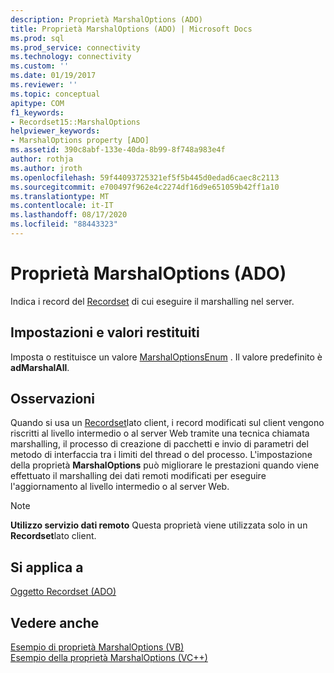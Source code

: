 ```yaml
---
description: Proprietà MarshalOptions (ADO)
title: Proprietà MarshalOptions (ADO) | Microsoft Docs
ms.prod: sql
ms.prod_service: connectivity
ms.technology: connectivity
ms.custom: ''
ms.date: 01/19/2017
ms.reviewer: ''
ms.topic: conceptual
apitype: COM
f1_keywords:
- Recordset15::MarshalOptions
helpviewer_keywords:
- MarshalOptions property [ADO]
ms.assetid: 390c8abf-133e-40da-8b99-8f748a983e4f
author: rothja
ms.author: jroth
ms.openlocfilehash: 59f44093725321ef5f5b445d0edad6caec8c2113
ms.sourcegitcommit: e700497f962e4c2274df16d9e651059b42ff1a10
ms.translationtype: MT
ms.contentlocale: it-IT
ms.lasthandoff: 08/17/2020
ms.locfileid: "88443323"
---
```

# <a name="marshaloptions-property-ado"></a>Proprietà MarshalOptions (ADO)
Indica i record del [Recordset](../../../ado/reference/ado-api/recordset-object-ado.md) di cui eseguire il marshalling nel server.  
  
## <a name="settings-and-return-values"></a>Impostazioni e valori restituiti  
 Imposta o restituisce un valore [MarshalOptionsEnum](../../../ado/reference/ado-api/marshaloptionsenum.md) . Il valore predefinito è **adMarshalAll**.  
  
## <a name="remarks"></a>Osservazioni  
 Quando si usa un [Recordset](../../../ado/reference/ado-api/recordset-object-ado.md)lato client, i record modificati sul client vengono riscritti al livello intermedio o al server Web tramite una tecnica chiamata marshalling, il processo di creazione di pacchetti e invio di parametri del metodo di interfaccia tra i limiti del thread o del processo. L'impostazione della proprietà **MarshalOptions** può migliorare le prestazioni quando viene effettuato il marshalling dei dati remoti modificati per eseguire l'aggiornamento al livello intermedio o al server Web.  
  
> [!NOTE]
>  **Utilizzo servizio dati remoto** Questa proprietà viene utilizzata solo in un **Recordset**lato client.  
  
## <a name="applies-to"></a>Si applica a  
 [Oggetto Recordset (ADO)](../../../ado/reference/ado-api/recordset-object-ado.md)  
  
## <a name="see-also"></a>Vedere anche  
 [Esempio di proprietà MarshalOptions (VB)](../../../ado/reference/ado-api/marshaloptions-property-example-vb.md)   
 [Esempio della proprietà MarshalOptions (VC++)](../../../ado/reference/ado-api/marshaloptions-property-example-vc.md)   
